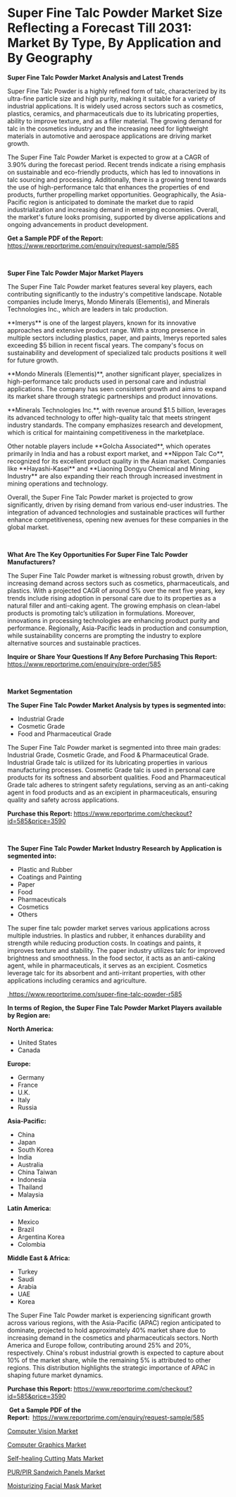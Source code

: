 <p><h1>Super Fine Talc Powder Market Size Reflecting a Forecast Till 2031: Market By Type, By Application and By Geography</h1></p><p><strong>Super Fine Talc Powder Market Analysis and Latest Trends</strong></p>
<p><p>Super Fine Talc Powder is a highly refined form of talc, characterized by its ultra-fine particle size and high purity, making it suitable for a variety of industrial applications. It is widely used across sectors such as cosmetics, plastics, ceramics, and pharmaceuticals due to its lubricating properties, ability to improve texture, and as a filler material. The growing demand for talc in the cosmetics industry and the increasing need for lightweight materials in automotive and aerospace applications are driving market growth.</p><p>The Super Fine Talc Powder Market is expected to grow at a CAGR of 3.90% during the forecast period. Recent trends indicate a rising emphasis on sustainable and eco-friendly products, which has led to innovations in talc sourcing and processing. Additionally, there is a growing trend towards the use of high-performance talc that enhances the properties of end products, further propelling market opportunities. Geographically, the Asia-Pacific region is anticipated to dominate the market due to rapid industrialization and increasing demand in emerging economies. Overall, the market's future looks promising, supported by diverse applications and ongoing advancements in product development.</p></p>
<p><strong>Get a Sample PDF of the Report:&nbsp;</strong> <a href="https://www.reportprime.com/enquiry/request-sample/585">https://www.reportprime.com/enquiry/request-sample/585</a></p>
<p>&nbsp;</p>
<p><strong>Super Fine Talc Powder Major Market Players</strong></p>
<p><p>The Super Fine Talc Powder market features several key players, each contributing significantly to the industry's competitive landscape. Notable companies include Imerys, Mondo Minerals (Elementis), and Minerals Technologies Inc., which are leaders in talc production.</p><p>**Imerys** is one of the largest players, known for its innovative approaches and extensive product range. With a strong presence in multiple sectors including plastics, paper, and paints, Imerys reported sales exceeding $5 billion in recent fiscal years. The company's focus on sustainability and development of specialized talc products positions it well for future growth.</p><p>**Mondo Minerals (Elementis)**, another significant player, specializes in high-performance talc products used in personal care and industrial applications. The company has seen consistent growth and aims to expand its market share through strategic partnerships and product innovations.</p><p>**Minerals Technologies Inc.**, with revenue around $1.5 billion, leverages its advanced technology to offer high-quality talc that meets stringent industry standards. The company emphasizes research and development, which is critical for maintaining competitiveness in the marketplace.</p><p>Other notable players include **Golcha Associated**, which operates primarily in India and has a robust export market, and **Nippon Talc Co**, recognized for its excellent product quality in the Asian market. Companies like **Hayashi-Kasei** and **Liaoning Dongyu Chemical and Mining Industry** are also expanding their reach through increased investment in mining operations and technology.</p><p>Overall, the Super Fine Talc Powder market is projected to grow significantly, driven by rising demand from various end-user industries. The integration of advanced technologies and sustainable practices will further enhance competitiveness, opening new avenues for these companies in the global market.</p></p>
<p>&nbsp;</p>
<p><strong>What Are The Key Opportunities For Super Fine Talc Powder Manufacturers?</strong></p>
<p><p>The Super Fine Talc Powder market is witnessing robust growth, driven by increasing demand across sectors such as cosmetics, pharmaceuticals, and plastics. With a projected CAGR of around 5% over the next five years, key trends include rising adoption in personal care due to its properties as a natural filler and anti-caking agent. The growing emphasis on clean-label products is promoting talc’s utilization in formulations. Moreover, innovations in processing technologies are enhancing product purity and performance. Regionally, Asia-Pacific leads in production and consumption, while sustainability concerns are prompting the industry to explore alternative sources and sustainable practices.</p></p>
<p><strong>Inquire or Share Your Questions If Any Before Purchasing This Report:</strong> <a href="https://www.reportprime.com/enquiry/pre-order/585">https://www.reportprime.com/enquiry/pre-order/585</a></p>
<p>&nbsp;</p>
<p><strong>Market Segmentation</strong></p>
<p><strong>The Super Fine Talc Powder Market Analysis by types is segmented into:</strong></p>
<p><ul><li>Industrial Grade</li><li>Cosmetic Grade</li><li>Food and Pharmaceutical Grade</li></ul></p>
<p><p>The Super Fine Talc Powder market is segmented into three main grades: Industrial Grade, Cosmetic Grade, and Food & Pharmaceutical Grade. Industrial Grade talc is utilized for its lubricating properties in various manufacturing processes. Cosmetic Grade talc is used in personal care products for its softness and absorbent qualities. Food and Pharmaceutical Grade talc adheres to stringent safety regulations, serving as an anti-caking agent in food products and as an excipient in pharmaceuticals, ensuring quality and safety across applications.</p></p>
<p><strong>Purchase this Report:&nbsp;</strong><a href="https://www.reportprime.com/checkout?id=585&price=3590">https://www.reportprime.com/checkout?id=585&price=3590</a></p>
<p>&nbsp;</p>
<p><strong>The Super Fine Talc Powder Market Industry Research by Application is segmented into:</strong></p>
<p><ul><li>Plastic and Rubber</li><li>Coatings and Painting</li><li>Paper</li><li>Food</li><li>Pharmaceuticals</li><li>Cosmetics</li><li>Others</li></ul></p>
<p><p>The super fine talc powder market serves various applications across multiple industries. In plastics and rubber, it enhances durability and strength while reducing production costs. In coatings and paints, it improves texture and stability. The paper industry utilizes talc for improved brightness and smoothness. In the food sector, it acts as an anti-caking agent, while in pharmaceuticals, it serves as an excipient. Cosmetics leverage talc for its absorbent and anti-irritant properties, with other applications including ceramics and agriculture.</p></p>
<p><a href="https://www.reportprime.com/super-fine-talc-powder-r585">&nbsp;https://www.reportprime.com/super-fine-talc-powder-r585</a></p>
<p><strong>In terms of Region, the Super Fine Talc Powder Market Players available by Region are:</strong></p>
<p>
    <p> <strong> North America: </strong>
        <ul>
            <li>United States</li>
            <li>Canada</li>
        </ul>
        </p> 
    <p> <strong> Europe: </strong>
        <ul>
            <li>Germany</li>
            <li>France</li>
            <li>U.K.</li>
            <li>Italy</li>
            <li>Russia</li>
        </ul>
        </p> 
    <p> <strong> Asia-Pacific: </strong>
        <ul>
            <li>China</li>
            <li>Japan</li>
            <li>South Korea</li>
            <li>India</li>
            <li>Australia</li>
            <li>China Taiwan</li>
            <li>Indonesia</li>
            <li>Thailand</li>
            <li>Malaysia</li>
        </ul>
        </p> 
    <p> <strong> Latin America: </strong>
        <ul>
            <li>Mexico</li>
            <li>Brazil</li>
            <li>Argentina Korea</li>
            <li>Colombia</li>
        </ul>
        </p> 
    <p> <strong> Middle East & Africa: </strong>
        <ul>
            <li>Turkey</li>
            <li>Saudi</li>
            <li>Arabia</li>
            <li>UAE</li>
            <li>Korea</li>
        </ul>
    </p>
    </p>
<p><p>The Super Fine Talc Powder market is experiencing significant growth across various regions, with the Asia-Pacific (APAC) region anticipated to dominate, projected to hold approximately 40% market share due to increasing demand in the cosmetics and pharmaceuticals sectors. North America and Europe follow, contributing around 25% and 20%, respectively. China's robust industrial growth is expected to capture about 10% of the market share, while the remaining 5% is attributed to other regions. This distribution highlights the strategic importance of APAC in shaping future market dynamics.</p></p>
<p><strong>Purchase this Report: </strong><a href="https://www.reportprime.com/checkout?id=585&price=3590">https://www.reportprime.com/checkout?id=585&price=3590</a></p>
<p>&nbsp;<strong>Get a Sample PDF of the Report:&nbsp;&nbsp;</strong><a href="https://www.reportprime.com/enquiry/request-sample/585">https://www.reportprime.com/enquiry/request-sample/585</a></p>
<p><strong></strong></p>
<p><p><a href="https://medium.com/@eltaroberts99/computer-vision-market-size-growth-trends-statistics-forecasts-2024-2031-ca582480a436">Computer Vision Market</a></p><p><a href="https://medium.com/@eltaroberts99/computer-graphics-market-trends-and-strategic-market-insights-2024-2031-a4fc1567f13a">Computer Graphics Market</a></p><p><a href="https://www.linkedin.com/pulse/global-self-healing-cutting-mats-market-landscape-future-gvx5e?trackingId=Z40LfzowSgqWJ%2BTSg5Q%2BRQ%3D%3D">Self-healing Cutting Mats Market</a></p><p><a href="https://issuu.com/reportprime-2/docs/purpir-sandwich-panels-market-size-_0e0c6927071874">PUR/PIR Sandwich Panels Market</a></p><p><a href="https://issuu.com/reportprime-2/docs/moisturizing-facial-mask-market-siz_60552c6b93de1d">Moisturizing Facial Mask Market</a></p></p>